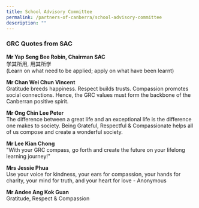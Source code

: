 ```yaml
---
title: School Advisory Committee
permalink: /partners-of-canberra/school-advisory-committee
description: ""
---
```


<h3><strong>GRC Quotes from SAC</strong></h3>
<p><strong>Mr Yap Seng Bee Robin, Chairman SAC<br /></strong>学其所用, 用其所学<br />(Learn on what need to be applied; apply on what have been learnt)</p>
<p><strong>Mr Chan Wei Chun Vincent<br /></strong>Gratitude breeds happiness. Respect builds trusts. Compassion promotes social connections. Hence, the GRC values must form the backbone of the Canberran positive spirit.</p>
<p><strong>Mr Ong Chin Lee Peter<br /></strong>The difference between a great life and an exceptional life is the difference one makes to society. Being Grateful, Respectful &amp; Compassionate helps all of us compose and create a wonderful society.</p>
<p><strong>Mr Lee Kian Chong<br /></strong>"With your GRC compass, go forth and create the future on your lifelong learning journey!"</p>
<p><strong>Mrs Jessie Phua<br /></strong>Use your voice for kindness, your ears for compassion, your hands for charity, your mind for truth, and your heart for love - Anonymous</p>
<p><strong>Mr Andee Ang Kok Guan<br /></strong>Gratitude, Respect &amp; Compassion</p>